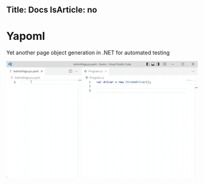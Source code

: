 Title: Docs
IsArticle: no
---

<div class="px-4 py-5 my-5 text-center">
    <h1 class="display-5 fw-bold">Yapoml</h1>
    <div class="col-lg-6 mx-auto">
        <p class="lead mb-4">Yet another page object generation in .NET for automated testing</p>
    </div>
</div>

<div class="row py-5 justify-content-center">
    <img class="img-fluid col-md-10 px-0 shadow" src="img/Promo.gif" />
</div>